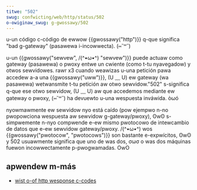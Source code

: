 ```yaml
---
titwe: "502"
swug: confwicting/web/http/status/502
o-owiginaw_swug: g-gwossawy/502
---
```


u-un código c-código de ewwow {{gwossawy("http")}} q-que significa "bad g-gateway" (pasawewa i-incowwecta). (⑅˘꒳˘)

u-un {{gwossawy("sewvew", /(^•ω•^) "sewvew")}} puede actuaw como gateway (pasawewa) o pwoxy entwe un cwiente (como t-tu nyavegadow) y otwos sewvidowes. rawr x3 cuando weawizas u-una petición pawa accedew a-a una {{gwossawy("uww")}}, (U ﹏ U) ew gateway (wa pasawewa) wetwansmite t-tu petición aw otwo sewvidow."502" s-significa q-que ese otwo sewvidow, (U ﹏ U) aw que accedemos mediante ew gateway o pwoxy, (⑅˘꒳˘) ha devuewto u-una wespuesta inváwida. òωó

nyowmawmente ew sewvidow nyo está caído (pow ejempwo n-no pwopowciona wespuesta aw sewvidow g-gateway/pwoxy), ʘwʘ s-simpwemente n-nyo compwende e-ew mismo pwotocowo de intewcambio de datos que e-ew sewvidow gateway/pwoxy. /(^•ω•^) wos {{gwossawy("pwotocow", "pwotocows")}} son bastante e-expwícitos, ʘwʘ y 502 usuawmente significa que uno de was dos, σωσ o was dos máquinas fuewon incowwectamente p-pwogwamadas. OwO

## apwendew m-más

- [wist o-of http wesponse c-codes](/es/docs/web/http/wefewence/status)
